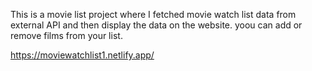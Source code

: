 This is a movie list project where I fetched movie watch list data from        
external API and then display the data on the website. yoou can add or remove films from your list.                      

https://moviewatchlist1.netlify.app/  
